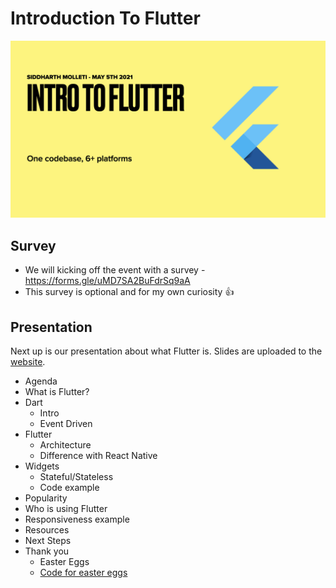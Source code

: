 # Introduction To Flutter
![alt Intro Image](Flutter%20Vancouver%20May%202021.001.jpeg)

## Survey

- We will kicking off the event with a survey - https://forms.gle/uMD7SA2BuFdrSq9aA
- This survey is optional and for my own curiosity 👍

## Presentation

Next up is our presentation about what Flutter is. Slides are uploaded to the [website](https://awesome-hoover-a04460.netlify.app).
- Agenda
- What is Flutter?
- Dart
  - Intro
  - Event Driven
- Flutter
  - Architecture
  - Difference with React Native
- Widgets
  - Stateful/Stateless
  - Code example
- Popularity
- Who is using Flutter
- Responsiveness example
- Resources
- Next Steps
- Thank you
  - Easter Eggs
  - [Code for easter eggs](https://github.com/MarsGoatz/CobraChickenEasterEgg)
